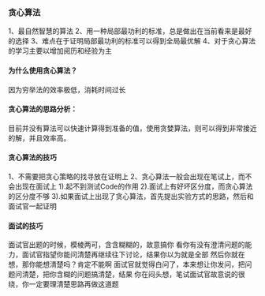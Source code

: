 ### 贪心算法
1、最自然智慧的算法
2、用一种局部最功利的标准，总是做出在当前看来是最好的选择
3、难点在于证明局部最功利的标准可以得到全局最优解
4、对于贪心算法的学习主要以增加阅历和经验为主

#### 为什么使用贪心算法？
因为穷举法的效率极低，消耗时间过长

#### 贪心算法的思路分析：
目前并没有算法可以快速计算得到准备的值，使用贪婪算法，则可以得到非常接近的解，并且效率高。

#### 贪心算法的技巧
1、不需要把贪心策略的找寻放在证明上
2、贪心算法一般会出现在笔试上，而不会出现在面试上
1).起不到测试Code的作用
2).面试上有好坏区分度，而贪心算法的区分度不够
3).如果面试上出现了贪心算法，首先提出实验方式的思路，然后和面试官一起证明

#### 面试的技巧
面试官出题的时候，模棱两可，含含糊糊的，故意搞你
看你有没有澄清问题的能力，面试官指望你能问清楚再继续往下讨论，结果你以为就是全部
然后你就在想，那你能想清楚吗？肯定不能啊
面试官就觉得白问了，本来想让你发问，把问题问清楚，把你含糊的问题搞清楚，结果
你在闷头想，笔试面试官故意说的很绕，你一定要理清楚思路再做这道题